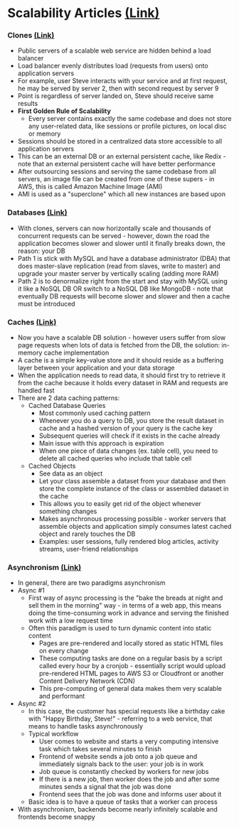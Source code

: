 # Scalability Articles [(Link)](https://www.lecloud.net/tagged/scalability/chrono)

### Clones [(Link)](https://www.lecloud.net/post/7295452622/scalability-for-dummies-part-1-clones)
- Public servers of a scalable web service are hidden behind a load balancer
- Load balancer evenly distributes load (requests from users) onto application servers 
- For example, user Steve interacts with your service and at first request, he may be served by server 2, then with second request by server 9
- Point is regardless of server landed on, Steve should receive same results 
- **First Golden Rule of Scalability** 
    - Every server contains exactly the same codebase and does not store any user-related data, like sessions or profile pictures, on local disc or memory
- Sessions should be stored in a centralized data store accessible to all application servers
- This can be an external DB or an external persistent cache, like Redix - note that an external persistent cache will have better performance
- After outsourcing sessions and serving the same codebase from all servers, an image file can be created from one of these supers - in AWS, this is called Amazon Machine Image (AMI)
- AMI is used as a "superclone" which all new instances are based upon

### Databases [(Link)](https://www.lecloud.net/post/7994751381/scalability-for-dummies-part-2-database)
- With clones, servers can now horizontally scale and thousands of concurrent requests can be served - however, down the road the application becomes slower and slower until it finally breaks down, the reason: your DB
- Path 1 is stick with MySQL and have a database administrator (DBA) that does master-slave replication (read from slaves, write to master) and upgrade your master server by vertically scaling (adding more RAM)
- Path 2 is to denormalize right from the start and stay with MySQL using it like a NoSQL DB OR switch to a NoSQL DB like MongoDB - note that eventually DB requests will become slower and slower and then a cache must be introduced

### Caches [(Link)](https://www.lecloud.net/post/9246290032/scalability-for-dummies-part-3-cache)
- Now you have a scalable DB solution - however users suffer from slow page requests when lots of data is fetched from the DB, the solution: in-memory cache implementation
- A cache is a simple key-value store and it should reside as a buffering layer between your application and your data storage
- When the application needs to read data, it should first try to retrieve it from the cache because it holds every dataset in RAM and requests are handled fast
- There are 2 data caching patterns:
    - Cached Database Queries
        - Most commonly used caching pattern
        - Whenever you do a query to DB, you store the result dataset in cache and a hashed version of your query is the cache key
        - Subsequent queries will check if it exists in the cache already 
        - Main issue with this approach is expiration
        - When one piece of data changes (ex. table cell), you need to delete all cached queries who include that table cell
    - Cached Objects
        - See data as an object
        - Let your class assemble a dataset from your database and then store the complete instance of the class or assembled dataset in the cache
        - This allows you to easily get rid of the object whenever something changes
        - Makes asynchronous processing possible - worker servers that assemble objects and application simply consumes latest cached object and rarely touches the DB
        - Examples: user sessions, fully rendered blog articles, activity streams, user-friend relationships
        
### Asynchronism [(Link)](https://www.lecloud.net/post/9699762917/scalability-for-dummies-part-4-asynchronism)
- In general, there are two paradigms asynchronism 
- Async #1 
    - First way of async processing is the "bake the breads at night and sell them in the morning" way - in terms of a web app, this means doing the time-consuming work in advance and serving the finished work with a low request time
    - Often this paradigm is used to turn dynamic content into static content
        - Pages are pre-rendered and locally stored as static HTML files on every change
        - These computing tasks are done on a regular basis by a script called every hour by a cronjob - essentially script would upload pre-rendered HTML pages to AWS S3 or Cloudfront or another Content Delivery Network (CDN)
        - This pre-computing of general data makes them very scalable and performant
- Async #2
    - In this case, the customer has special requests like a birthday cake with "Happy Birthday, Steve!" - referring to a web service, that means to handle tasks asynchronously
    - Typical workflow
        - User comes to website and starts a very computing intensive task which takes several minutes to finish
        - Frontend of website sends a job onto a job queue and immediately signals back to the user: your job is in work
        - Job queue is constantly checked by workers for new jobs
        - If there is a new job, then worker does the job and after some minutes sends a signal that the job was done
        - Frontend sees that the job was done and informs user about it
    - Basic idea is to have a queue of tasks that a worker can process
- With asynchronism, backends become nearly infinitely scalable and frontends become snappy